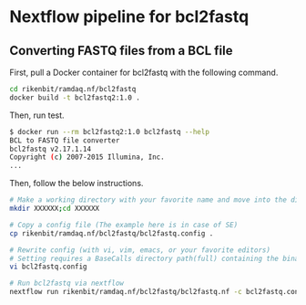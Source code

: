 # Nextflow pipeline for bcl2fastq

## Converting FASTQ files from a BCL file

First, pull a Docker container for bcl2fastq with the following command.

```bash
cd rikenbit/ramdaq.nf/bcl2fastq
docker build -t bcl2fastq2:1.0 .
```

Then, run test.

```bash
$ docker run --rm bcl2fastq2:1.0 bcl2fastq --help
BCL to FASTQ file converter
bcl2fastq v2.17.1.14
Copyright (c) 2007-2015 Illumina, Inc.
...
```

Then, follow the below instructions.

```bash
# Make a working directory with your favorite name and move into the directory
mkdir XXXXXX;cd XXXXXX

# Copy a config file (The example here is in case of SE)
cp rikenbit/ramdaq.nf/bcl2fastq/bcl2fastq.config .

# Rewrite config (with vi, vim, emacs, or your favorite editors)
# Setting requires a BaseCalls directory path(full) containing the binary base call files (BCL files) and output directory name.
vi bcl2fastq.config

# Run bcl2fastq via nextflow
nextflow run rikenbit/ramdaq.nf/bcl2fastq/bcl2fastq.nf -c bcl2fastq.config
```
